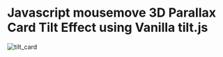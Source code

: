# Javascript mousemove 3D Parallax Card Tilt Effect using Vanilla tilt.js

![tilt_card](https://github.com/GKC2406/3D-TiltCardEffect_VanillaTiltJS/assets/100856232/72dc69d9-e477-4bd4-abc3-94475f45a7df)
